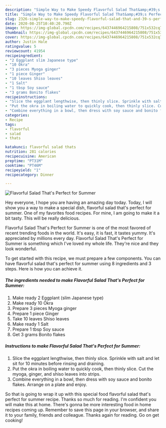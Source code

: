```yaml
---
description: "Simple Way to Make Speedy Flavorful Salad That&amp;#39;s Perfect for Summer"
title: "Simple Way to Make Speedy Flavorful Salad That&amp;#39;s Perfect for Summer"
slug: 2326-simple-way-to-make-speedy-flavorful-salad-that-and-39-s-perfect-for-summer
date: 2020-08-25T10:40:20.790Z
image: https://img-global.cpcdn.com/recipes/6437446964215808/751x532cq70/flavorful-salad-thats-perfect-for-summer-recipe-main-photo.jpg
thumbnail: https://img-global.cpcdn.com/recipes/6437446964215808/751x532cq70/flavorful-salad-thats-perfect-for-summer-recipe-main-photo.jpg
cover: https://img-global.cpcdn.com/recipes/6437446964215808/751x532cq70/flavorful-salad-thats-perfect-for-summer-recipe-main-photo.jpg
author: Justin Hale
ratingvalue: 5
reviewcount: 41954
recipeingredient:
- "2 Eggplant slim Japanese type"
- "10 Okra"
- "3 pieces Myoga ginger"
- "1 piece Ginger"
- "10 leaves Shiso leaves"
- "1 Salt"
- "1 tbsp Soy sauce"
- "3 grams Bonito flakes"
recipeinstructions:
- "Slice the eggplant lengthwise, then thinly slice. Sprinkle with salt and let sit for 10 minutes before rinsing and draining."
- "Put the okra in boiling water to quickly cook, then thinly slice. Cut the myoga, ginger, and shiso leaves into strips."
- "Combine everything in a bowl, then dress with soy sauce and bonito flakes. Arrange on a plate and enjoy."
categories:
- Recipe
tags:
- flavorful
- salad
- thats

katakunci: flavorful salad thats 
nutrition: 281 calories
recipecuisine: American
preptime: "PT31M"
cooktime: "PT46M"
recipeyield: "1"
recipecategory: Dinner

---
```



![Flavorful Salad That&#39;s Perfect for Summer](https://img-global.cpcdn.com/recipes/6437446964215808/751x532cq70/flavorful-salad-thats-perfect-for-summer-recipe-main-photo.jpg)

Hey everyone, I hope you are having an amazing day today. Today, I will show you a way to make a special dish, flavorful salad that&#39;s perfect for summer. One of my favorites food recipes. For mine, I am going to make it a bit tasty. This will be really delicious.



Flavorful Salad That&#39;s Perfect for Summer is one of the most favored of recent trending foods in the world. It's easy, it is fast, it tastes yummy. It's appreciated by millions every day. Flavorful Salad That&#39;s Perfect for Summer is something which I've loved my whole life. They're nice and they look wonderful.


To get started with this recipe, we must prepare a few components. You can have flavorful salad that&#39;s perfect for summer using 8 ingredients and 3 steps. Here is how you can achieve it.

<!--inarticleads1-->

##### The ingredients needed to make Flavorful Salad That&#39;s Perfect for Summer:

1. Make ready 2 Eggplant (slim Japanese type)
1. Make ready 10 Okra
1. Prepare 3 pieces Myoga ginger
1. Prepare 1 piece Ginger
1. Take 10 leaves Shiso leaves
1. Make ready 1 Salt
1. Prepare 1 tbsp Soy sauce
1. Get 3 grams Bonito flakes




<!--inarticleads2-->

##### Instructions to make Flavorful Salad That&#39;s Perfect for Summer:

1. Slice the eggplant lengthwise, then thinly slice. Sprinkle with salt and let sit for 10 minutes before rinsing and draining.
1. Put the okra in boiling water to quickly cook, then thinly slice. Cut the myoga, ginger, and shiso leaves into strips.
1. Combine everything in a bowl, then dress with soy sauce and bonito flakes. Arrange on a plate and enjoy.




So that is going to wrap it up with this special food flavorful salad that&#39;s perfect for summer recipe. Thanks so much for reading. I'm confident you will make this at home. There's gonna be more interesting food in home recipes coming up. Remember to save this page in your browser, and share it to your family, friends and colleague. Thanks again for reading. Go on get cooking!
